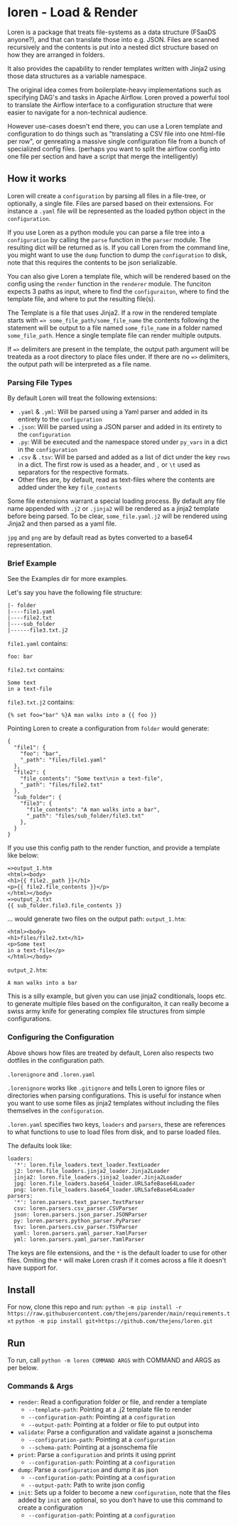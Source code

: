 # loren - Load & Render
Loren is a package that treats file-systems as a data structure (FSaaDS anyone?),
and that can translate those into e.g. JSON. Files are scanned recursively and
the contents is put into a nested dict structure based on how they are arranged
in folders.

It also provides the capability to render templates written with Jinja2 using
those data structures as a variable namespace.

The original idea comes from boilerplate-heavy implementations such as
specifying DAG's and tasks in Apache Airflow. Loren proved a powerful tool to
translate the Airflow interface to a configuration structure that were easier
to navigate for a non-technical audience.

However use-cases doesn't end there, you can use a Loren template and
configuration to do things such as "translating a CSV file into one html-file
per row", or genreating a massive single configuration file from a bunch of
specialized config files. (perhaps you want to split the airflow config into
one file per section and have a script that merge the intelligently)

## How it works
Loren will create a `configuration` by parsing all files in a file-tree,
or optionally, a single file. Files are parsed based on their extensions.
For instance a `.yaml` file will be represented as the loaded python
 object in the `configuration`.

If you use Loren as a python module you can parse a file tree into a
 `configuration` by calling the `parse` function in the `parser` module.
  The resulting dict will be returned as is. If you call Loren from the
  command line, you might want to use the `dump` function to dump the
  `configuration` to disk, note that this requires the contents to be
  json serializable.

You can also give Loren a template file, which will be rendered based on
the config using the `render` function in the `renderer` module. The funciton
expects 3 paths as input, where to find the `configuraiton`, where to find the
template file, and where to put the resulting file(s).

The Template is a file that uses Jinja2. If a row in the rendered template
starts with `=> some_file_path/some_file_name` the contents following the
statement will be output to a file named `some_file_name` in a folder named
`some_file_path`. Hence a single template file can render multiple outputs.

If `=>` delimiters are present in the template, the output path argument will
be treateda as a root directory to place files under. If there are no `=>`
delimiters, the output path will be interpreted as a file name.

### Parsing File Types
By default Loren will treat the following extensions:
* `.yaml` & `.yml`: Will be parsed using a Yaml parser and added in its entirety to the `configuration`
* `.json`: Will be parsed using a JSON parser and added in its entirety to the `configuration`
* `.py`: Will be executed and the namespace stored under `py_vars` in a dict in the `configuration`
* `.csv` & `.tsv`: Will be parsed and added as a list of dict under the key `rows` in a dict. The first row is used as a header, and `,` or `\t` used as separators for the respective formats.
* Other files are, by default, read as text-files where the contents are added under the key `file_contents`

Some file extensions warrant a special loading process. By default any file name appended with `.j2` or `.jinja2` will be rendered as a jinja2 template before being parsed. To be clear, `some_file.yaml.j2` will be rendered using Jinja2 and then parsed as a yaml file.

`jpg` and `png` are by default read as bytes converted to a base64 representation.

### Brief Example
See the Examples dir for more examples.

Let's say you have the following file structure:
```
|- folder
|----file1.yaml
|----file2.txt
|----sub_folder
|------file3.txt.j2
```
`file1.yaml` contains:
```
foo: bar
```
`file2.txt` contains:
```
Some text
in a text-file
```
`file3.txt.j2` contains:
```
{% set foo="bar" %}A man walks into a {{ foo }}
```
Pointing Loren to create a configuration from `folder` would generate:
```
{
  "file1": {
    "foo": "bar",
    "_path": "files/file1.yaml"
  },
  "file2": {
    "file_contents": "Some text\nin a text-file",
    "_path": "files/file2.txt"
  },
  "sub_folder": {
    "file3": {
      "file_contents": "A man walks into a bar",
      "_path": "files/sub_folder/file3.txt"
    },
  }
}
```

If you use this config path to the render function, and provide a template like
below:
```
=>output_1.htm
<html><body>
<h1>{{ file2._path }}</h1>
<p>{{ file2.file_contents }}</p>
</html></body>
=>output_2.txt
{{ sub_folder.file3.file_contents }}
```
... would generate two files on the output path:
`output_1.htm`:
```
<html><body>
<h1>files/file2.txt</h1>
<p>Some text
in a text-file</p>
</html></body>
```
`output_2.htm`:
```
A man walks into a bar
```

This is a silly example, but given you can use jinja2 conditionals, loops etc.
to generate multiple files based on the configuraiton, it can really become a
swiss army knife for generating complex file structures from simple
configurations.

### Configuring the Configuration
Above shows how files are treated by default, Loren also respects two dotfiles
in the configuration path.

`.lorenignore`
and
`.loren.yaml`

`.lorenignore` works like `.gitignore` and tells Loren to ignore files or
directories when parsing configurations. This is useful for instance when you
want to use some files as jinja2 templates without including the files themselves
in the `configuration`.

`.loren.yaml` specifies two keys, `loaders` and `parsers`, these are references
to what functions to use to load files from disk, and to parse loaded files.

The defaults look like:
```
loaders:
  '*': loren.file_loaders.text_loader.TextLoader
  j2: loren.file_loaders.jinja2_loader.Jinja2Loader
  jinja2: loren.file_loaders.jinja2_loader.Jinja2Loader
  jpg: loren.file_loaders.base64_loader.URLSafeBase64Loader
  png: loren.file_loaders.base64_loader.URLSafeBase64Loader
parsers:
  '*': loren.parsers.text_parser.TextParser
  csv: loren.parsers.csv_parser.CSVParser
  json: loren.parsers.json_parser.JSONParser
  py: loren.parsers.python_parser.PyParser
  tsv: loren.parsers.csv_parser.TSVParser
  yaml: loren.parsers.yaml_parser.YamlParser
  yml: loren.parsers.yaml_parser.YamlParser
```

The keys are file extensions, and the `*` is the default loader to use for
other files. Omiting the `*` will make Loren crash if it comes across a file
it doesn't have support for.

## Install
For now, clone this repo and run:
`python -m pip install -r https://raw.githubusercontent.com/thejens/parender/main/requirements.txt`
`python -m pip install git+https://github.com/thejens/loren.git`

## Run
To run, call `python -m loren COMMAND ARGS` with COMMAND and ARGS as per below.

### Commands & Args
* `render`: Read a configuration folder or file, and render a template
  * `--template-path`: Pointing at a .j2 template file to render
  * `--configuration-path`: Pointing at a `configuration`
  * `--output-path`: Pointing at a folder or file to put output into
* `validate`: Parse a configuration and validate against a jsonschema
  * `--configuration-path`: Pointing at a `configuration`
  * `--schema-path`: Pointing at a jsonschema file
* `print`: Parse a `configuration` and prints it using pprint
  * `--configuration-path`: Pointing at a `configuration`
* `dump`: Parse a `configuration` and dump it as json
  * `--configuration-path`: Pointing at a `configuration`
  * `--output-path`: Path to write json config
* `init`: Sets up a folder to become a new `configuration`, note that the files added by `init` are optional, so you don't have to use this command to create a configuration
  * `--configuration-path`: Pointing at a `configuration`
